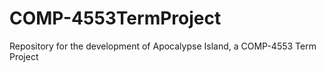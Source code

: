 # COMP-4553TermProject
 Repository for the development of Apocalypse Island, a COMP-4553 Term Project
